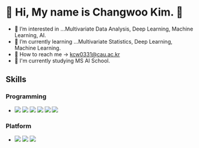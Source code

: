 # :star2: Hi, My name is Changwoo Kim. :star2:

 - :orange_book: I’m interested in ...Multivariate Data Analysis, Deep Learning, Machine Learning, AI.
 - :green_book: I’m currently learning ...Multivariate Statistics, Deep Learning, Machine Learning.
 - :email: How to reach me -> kcw0331@cau.ac.kr
 - :school: I'm currently studying MS AI School.
 
## Skills
### Programming
- <img src="https://img.shields.io/badge/-python-green"> <img src="https://img.shields.io/badge/-R-blue"> <img src="https://img.shields.io/badge/-C-orange"> <img src="https://img.shields.io/badge/-C++-yellow"> <img src="https://img.shields.io/badge/-JAVA-success"> <img src="https://img.shields.io/badge/-JavaScript-red">

###  Platform
 - <img src="https://img.shields.io/badge/-MySQL-pink"> <img src="https://img.shields.io/badge/-Mongo DB-yellowgreen">  <img src="https://img.shields.io/badge/-ELKStack-important">

<!---
kcw0331/kcw0331 is a ✨ special ✨ repository because its `README.md` (this file) appears on your GitHub profile.
You can click the Preview link to take a look at your changes.
--->
